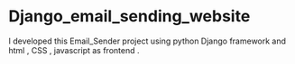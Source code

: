 # Django_email_sending_website
I developed this Email_Sender project using python Django framework   and html , CSS , javascript as frontend .  
